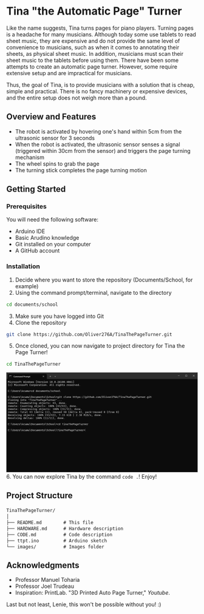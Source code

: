 # Tina "the Automatic Page" Turner

Like the name suggests, Tina turns pages for piano players. Turning pages is a headache for many musicians. Although today some use tablets to read sheet music, they are expensive and do not provide the same level of convenience to musicians, such as when it comes to annotating their sheets, as physical sheet music. In addition, musicians must scan their sheet music to the tablets before using them. There have been some attempts to create an automatic page turner. However, some require extensive setup and are impractical for musicians.

Thus, the goal of Tina, is to provide musicians with a solution that is cheap, simple and practical. There is no fancy machinery or expensive devices, and the entire setup does not weigh more than a pound.

## Overview and Features

- The robot is activated by hovering one's hand within 5cm from the ultrasonic sensor for 3 seconds
- When the robot is activated, the ultrasonic sensor senses a signal (triggered within 30cm from the sensor) and triggers the page turning mechanism
- The wheel spins to grab the page
- The turning stick completes the page turning motion

## Getting Started

### Prerequisites

You will need the following software:
- Arduino IDE
- Basic Arudino knowledge
- Git installed on your computer
- A GitHub account

### Installation

1. Decide where you want to store the repository (Documents/School, for example)
2. Using the command prompt/terminal, navigate to the directory
```bash
cd documents/school
```
3. Make sure you have logged into Git
4. Clone the repository
```bash
git clone https://github.com/Oliver276A/TinaThePageTurner.git
```
5. Once cloned, you can now navigate to project directory for Tina the Page Turner!
```bash
cd TinaThePageTurner
```
![Installation Screenshot](/images/inst.png)
6. You can now explore Tina by the command `code .`! Enjoy!

## Project Structure

```
TinaThePageTurner/
│
├── README.md        # This file
├── HARDWARE.md      # Hardware description
├── CODE.md          # Code description
├── ttpt.ino         # Arduino sketch
└── images/          # Images folder

```

## Acknowledgments

- Professor Manuel Toharia
- Professor Joel Trudeau
- Inspiration: PrintLab. "3D Printed Auto Page Turner," *Youtube*.

Last but not least, Lenie, this won't be possible without you! :)